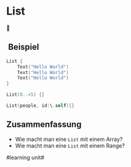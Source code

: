 # List
🧩

##  Beispiel
```swift
List {
    Text("Hello World")
    Text("Hello World")
    Text("Hello World")
}
```

```swift
List(0..<5) {}

List(people, id:\.self){}
```

## Zusammenfassung
- Wie macht man eine `List` mit einem Array?
- Wie macht man eine `List` mit einem Range?

#learning unit#